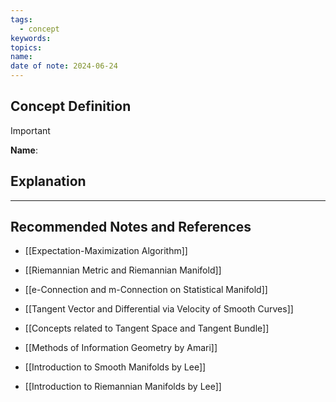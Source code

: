 ```yaml
---
tags:
  - concept
keywords: 
topics: 
name: 
date of note: 2024-06-24
---
```


## Concept Definition

>[!important]
>**Name**: 



## Explanation





-----------
##  Recommended Notes and References

- [[Expectation-Maximization Algorithm]]

- [[Riemannian Metric and Riemannian Manifold]]

- [[e-Connection and m-Connection on Statistical Manifold]]

- [[Tangent Vector and Differential via Velocity of Smooth Curves]]
- [[Concepts related to Tangent Space and Tangent Bundle]]







- [[Methods of Information Geometry by Amari]]
- [[Introduction to Smooth Manifolds by Lee]]
- [[Introduction to Riemannian Manifolds by Lee]]
